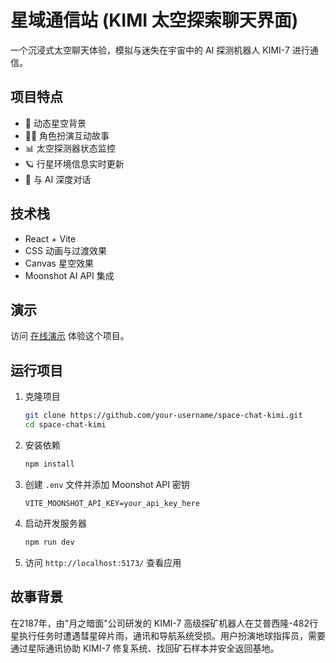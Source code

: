 # 星域通信站 (KIMI 太空探索聊天界面)

一个沉浸式太空聊天体验，模拟与迷失在宇宙中的 AI 探测机器人 KIMI-7 进行通信。

## 项目特点

- 🌠 动态星空背景
- 👨‍🚀 角色扮演互动故事
- 📊 太空探测器状态监控
- 🪐 行星环境信息实时更新
- 🤖 与 AI 深度对话

## 技术栈

- React + Vite
- CSS 动画与过渡效果
- Canvas 星空效果
- Moonshot AI API 集成

## 演示

访问 [在线演示](https://空链接-部署后填写) 体验这个项目。

## 运行项目

1. 克隆项目
   ```bash
   git clone https://github.com/your-username/space-chat-kimi.git
   cd space-chat-kimi
   ```

2. 安装依赖
   ```bash
   npm install
   ```

3. 创建 `.env` 文件并添加 Moonshot API 密钥
   ```
   VITE_MOONSHOT_API_KEY=your_api_key_here
   ```

4. 启动开发服务器
   ```bash
   npm run dev
   ```

5. 访问 `http://localhost:5173/` 查看应用

## 故事背景

在2187年，由"月之暗面"公司研发的 KIMI-7 高级探矿机器人在艾普西隆-482行星执行任务时遭遇彗星碎片雨，通讯和导航系统受损。用户扮演地球指挥员，需要通过星际通讯协助 KIMI-7 修复系统、找回矿石样本并安全返回基地。
